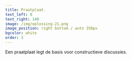 ```yaml
---
title: Praatplaat.
text_left: 0
text_right: 140
image: /img/oplossing-21.png
image_position: right bottom / auto 350px
bgcolor: white
order: 3
---
```


Een praatplaat legt de basis voor constructieve discussies.